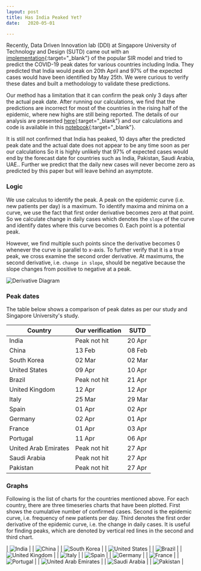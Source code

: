 ```yaml
---
layout: post
title: Has India Peaked Yet?
date:   2020-05-01

---
```

Recently, Data Driven Innovation lab (DDI) at Singapore University of Technology and Design (SUTD) came out with an [implementation][sutd-paper]{:target="_blank"} of the popular SIR model and tried to predict the COVID-19 peak dates for various countries including India. They predicted that India would peak on 20th April and 97% of the expected cases would have been identified by May 25th. We were curious to verify these dates and built a methodology to validate these predictions. 

Our method has a limitation that it can confirm the peak only 3 days after the actual peak date. After running our calculations, we find that the predictions are incorrect for most of the countries in the rising half of the epidemic, where new highs are still being reported. The details of our analysis are presented [here][paper]{:target="_blank"} and our calculations and code is available in this [notebook][notebook]{:target="_blank"}.

It is still not confirmed that India has peaked, 10 days after the predicted peak date and the actual date does not appear to be any time soon as per our calculations So it is highly unlikely that 97% of expected cases would end by the forecast date for countries such as India, Pakistan, Saudi Arabia, UAE.. Further we predict that the daily new cases will never become zero as predicted by this paper but will leave behind an asymptote.

### Logic

We use calculus to identify the peak. A peak on the epidemic curve (i.e. new patients per day) is a maximum. To identify maxima and minima on a curve, we use the fact that first order derivative becomes zero at that point. So we calculate change in daily cases which denotes the `slope` of the curve and identify dates where this curve becomes 0. Each point is a potential peak. 

However, we find multiple such points since the derivative becomes 0 whenever the curve is parallel to x-axis. To further verify that it is a true peak, we cross examine the second order derivative. At maximums, the second derivative, i.e. `change in slope`, should be negative because the slope changes from positive to negative at a peak.

![Derivative Diagram][derivative]

### Peak dates

The table below shows a comparison of peak dates as per our study and Singapore University's study.

| Country | Our verification | SUTD |
| ------- | ---------------- | ---- |
| India | Peak not hit | 20 Apr |
| China | 13 Feb | 08 Feb |
| South Korea | 02 Mar | 02 Mar |
| United States | 09 Apr | 10 Apr |
| Brazil | Peak not hit | 21 Apr |
| United Kingdom | 12 Apr | 12 Apr |
| Italy | 25 Mar | 29 Mar |
| Spain | 01 Apr | 02 Apr |
| Germany | 02 Apr | 01 Apr |
| France | 01 Apr | 03 Apr |
| Portugal | 11 Apr | 06 Apr |
| United Arab Emirates | Peak not hit | 27 Apr |
| Saudi Arabia | Peak not hit | 27 Apr |
| Pakistan | Peak not hit | 27 Apr |

### Graphs

Following is the list of charts for the countries mentioned above. For each country, there are three timeseries charts that have been plotted. First shows the cumulative number of confirmed cases. Second is the epidemic curve, i.e. frequency of new patients per day. Third denotes the first order derivative of the epidemic curve, i.e. the change in daily cases. It is useful for finding peaks, which are denoted by vertical red lines in the second and third chart.

| ![India][in_chart] |
| ![China][cn_chart] |
| ![South Korea][sk_chart] |
| ![United States][us_chart] |
| ![Brazil][br_chart] |
| ![United Kingdom][uk_chart] |
| ![Italy][it_chart] |
| ![Spain][es_chart] |
| ![Germany][de_chart] |
| ![France][fr_chart] |
| ![Portugal][pt_chart] |
| ![United Arab Emirates][ae_chart] |
| ![Saudi Arabia][sa_chart] |
| ![Pakistan][pk_chart] |


[sutd-paper]: https://ddi.sutd.edu.sg/when-will-covid-19-end/
[notebook]: https://github.com/VICS-CORE/stats/blob/master/02_Total_daily_slope.ipynb
[paper]: https://www.google.com

[in_chart]: ../../../assets/images/02/india.png
[cn_chart]: ../../../assets/images/02/china.png
[sk_chart]: ../../../assets/images/02/south_korea.png
[us_chart]: ../../../assets/images/02/united_states.png
[br_chart]: ../../../assets/images/02/brazil.png
[uk_chart]: ../../../assets/images/02/united_kingdom.png
[it_chart]: ../../../assets/images/02/italy.png
[es_chart]: ../../../assets/images/02/spain.png
[de_chart]: ../../../assets/images/02/germany.png
[fr_chart]: ../../../assets/images/02/france.png
[pt_chart]: ../../../assets/images/02/portugal.png
[ae_chart]: ../../../assets/images/02/united_arab_emirates.png
[sa_chart]: ../../../assets/images/02/saudi_arabia.png
[pk_chart]: ../../../assets/images/02/pakistan.png

[derivative]: ../../../assets/images/02/derivative.jpg